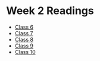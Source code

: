 # Week 2 Readings

- [Class 6](Class401/class-readings/401c6.md)
- [Class 7]()
- [Class 8]()
- [Class 9]()
- [Class 10](Class401/class-readings/401c10.md)  
